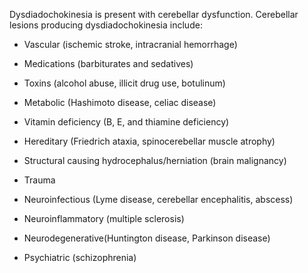 Dysdiadochokinesia is present with cerebellar dysfunction. Cerebellar lesions producing dysdiadochokinesia include:

- Vascular (ischemic stroke, intracranial hemorrhage)

- Medications (barbiturates and sedatives)

- Toxins (alcohol abuse, illicit drug use, botulinum)

- Metabolic (Hashimoto disease, celiac disease)

- Vitamin deficiency (B, E, and thiamine deficiency)

- Hereditary (Friedrich ataxia, spinocerebellar muscle atrophy)

- Structural causing hydrocephalus/herniation (brain malignancy)

- Trauma

- Neuroinfectious (Lyme disease, cerebellar encephalitis, abscess)

- Neuroinflammatory (multiple sclerosis)

- Neurodegenerative(Huntington disease, Parkinson disease)

- Psychiatric (schizophrenia)